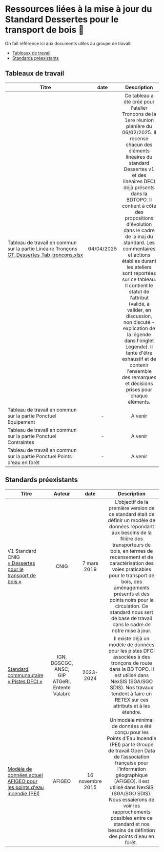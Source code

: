 # Ressources liées à la mise à jour du Standard Dessertes pour le transport de bois :open_file_folder:

On fait référence ici aux documents utiles au groupe de travail.

* [Tableaux de travail](https://github.com/cnigfr/schema-dessertes-transport-de-bois/tree/master/documents/tableaux-de-travail)
* [Standards préexistants](https://github.com/cnigfr/schema-dessertes-transport-de-bois/tree/master/documents/standards-preexistants)


## Tableaux de travail

| Titre     | date  |                                  Description                                                              |
| --------- |:-----:|:--------------------------------------------------------------------------------------------------------:|
|Tableau de travail en commun sur la partie Linéaire Tronçons [GT_Dessertes_Tab_troncons.xlsx](https://github.com/cnigfr/schema-dessertes-transport-de-bois/blob/master/documents/tableaux-de-travail/GT_Dessertes_Tab_troncons.xlsx) | 04/04/2025 | Ce tableau a été créé pour l'atelier Troncons de la 1ere réunion plénière du 06/02/2025. Il recense chacun des éléments linéaires du standard Dessertes v1 et des linéaires DFCI déjà présents dans la BDTOPO. Il contient à côté des propositions d'évolution dans le cadre de la maj du standard. Les commentaires et actions établies durant les ateliers sont reportées sur ce tableau. Il contient le statut de l'attribut (validé, à valider, en discussion, non discuté - explication de la légende dans l'onglet Légende). Il tente d'être exhaustif et de contenir l'ensemble des remarques et décisions prises pour chaque éléments. |
|Tableau de travail en commun sur la partie Ponctuel Equipement| - | A venir |
|Tableau de travail en commun sur la partie Ponctuel Contraintes| - | A venir |
|Tableau de travail en commun sur la partie Ponctuel Points d'eau en forêt| - | A venir |



## Standards préexistants

| Titre     | Auteur   | date  |                                  Description                                                              |
| --------- |:--------:|:------:|:--------------------------------------------------------------------------------------------------------:|
| V1 Standard CNIG [« Dessertes pour le transport de bois »](https://bdtopoexplorer.ign.fr/?id_theme=72&id_classe=77)| CNIG | 7 mars 2019 | L’objectif de la première version de ce standard était de définir un modèle de données répondant aux besoins de la filière des transporteurs de bois, en termes de recensement et de caractérisation des voies praticables pour le transport de bois, des aménagements présents et des points noirs pour la circulation. Ce standard nous sert de base de travail dans le cadre de notre mise à jour.|
|[Standard communautaire « Pistes DFCI »](http://www.geoinformations.developpement-durable.gouv.fr/fichier/pdf/COVADIS_standard_PPR_v1_cor_modif_cle0bd56c.pdf?arg=177829664&cle=33d92706fe802da9f0b13f37064960dfda2151c3&file=pdf%2FCOVADIS_standard_PPR_v1_cor_modif_cle0bd56c.pdf) | IGN, DGSCGC, ANSC, GIP ATGeRI, Entente Valabre​ | 2023-2024 | Il existe déjà un modèle de données pour les pistes DFCI associées à des tronçons de route dans la BD TOPO. Il est utilisé dans NexSIS (SGA/SGO SDIS). Nos travaux tendent à faire un RETEX sur ces attributs et à les étendre. |
|[Modèle de données actuel AFIGEO pour les points d'eau incendie (PEI)​](https://www.afigeo.asso.fr/wp-content/uploads/2020/12/10/modele-minimal-donnees-pei.pdf)| AFIGEO | 16 novembre 2015 | Un modèle minimal de données a été conçu pour les Points d’Eau Incendie (PEI) par le Groupe de travail Open Data de l’association française pour l’information géographique (AFIGEO). Il est utilisé dans NexSIS (SGA/SGO SDIS). Nous essaierons de voir les rapprochements possibles entre ce standard et nos besoins de défintion des points d'eau en forêt. ​​|
